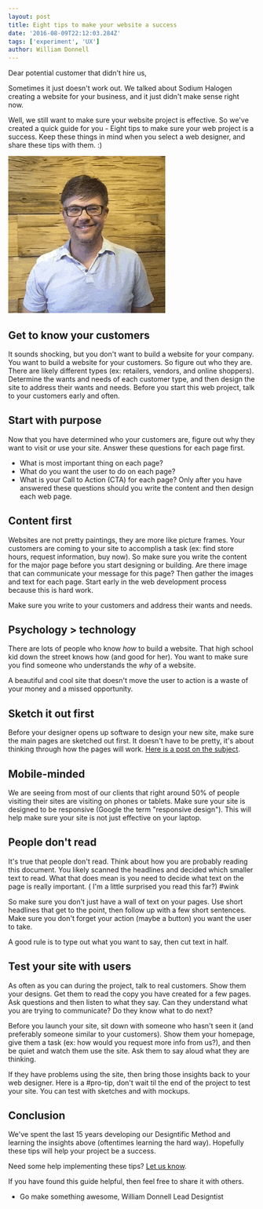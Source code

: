 ```yaml
---
layout: post
title: Eight tips to make your website a success
date: '2016-08-09T22:12:03.284Z'
tags: ['experiment', 'UX']
author: William Donnell
---
```


Dear potential customer that didn't hire us,

Sometimes it just doesn't work out. We talked about Sodium Halogen creating a website for your business, and it just didn't make sense right now.

Well, we still want to make sure your website project is effective. So we've created a quick guide for you - Eight tips to make sure your web project is a success. Keep these things in mind when you select a web designer, and share these tips with them. :)

<!--more-->

![8-tips](8-tips.gif)

## Get to know your customers

It sounds shocking, but you don't want to build a website for your company. You want to build a website for your customers. So figure out who they are. There are likely different types (ex: retailers, vendors, and online shoppers). Determine the wants and needs of each customer type, and then design the site to address their wants and needs. Before you start this web project, talk to your customers early and often.

## Start with purpose

Now that you have determined who your customers are, figure out why they want to visit or use your site. Answer these questions for each page first.

- What is most important thing on each page?
- What do you want the user to do on each page?
- What is your Call to Action (CTA) for each page?
  Only after you have answered these questions should you write the content and then design each web page.

## Content first

Websites are not pretty paintings, they are more like picture frames. Your customers are coming to your site to accomplish a task (ex: find store hours, request information, buy now). So make sure you write the content for the major page before you start designing or building. Are there image that can communicate your message for this page? Then gather the images and text for each page. Start early in the web development process because this is hard work.

Make sure you write to your customers and address their wants and needs.

## Psychology > technology

There are lots of people who know _how_ to build a website. That high school kid down the street knows how (and good for her). You want to make sure you find someone who understands the _why_ of a website.

A beautiful and cool site that doesn't move the user to action is a waste of your money and a missed opportunity.

## Sketch it out first

Before your designer opens up software to design your new site, make sure the main pages are sketched out first. It doesn't have to be pretty, it's about thinking through how the pages will work. [Here is a post on the subject](http://www.sodiumhalogen.com/are-you-sketching-to-communicate-with-your-team/http://www.sodiumhalogen.com/are-you-sketching-to-communicate-with-your-team/).

## Mobile-minded

We are seeing from most of our clients that right around 50% of people visiting their sites are visiting on phones or tablets. Make sure your site is designed to be responsive (Google the term "responsive design"). This will help make sure your site is not just effective on your laptop.

## People don't read

It's true that people don't read. Think about how you are probably reading this document. You likely scanned the headlines and decided which smaller text to read. What that does mean is you need to decide what text on the page is really important. ( I'm a little surprised you read this far?) #wink

So make sure you don't just have a wall of text on your pages. Use short headlines that get to the point, then follow up with a few short sentences. Make sure you don't forget your action (maybe a button) you want the user to take.

A good rule is to type out what you want to say, then cut text in half.

## Test your site with users

As often as you can during the project, talk to real customers. Show them your designs. Get them to read the copy you have created for a few pages. Ask questions and then listen to what they say. Can they understand what you are trying to communicate? Do they know what to do next?

Before you launch your site, sit down with someone who hasn't seen it (and preferably someone similar to your customers). Show them your homepage, give them a task (ex: how would you request more info from us?), and then be quiet and watch them use the site. Ask them to say aloud what they are thinking.

If they have problems using the site, then bring those insights back to your web designer. Here is a #pro-tip, don't wait til the end of the project to test your site. You can test with sketches and with mockups.

## Conclusion

We've spent the last 15 years developing our Designtific Method and learning the insights above (oftentimes learning the hard way). Hopefully these tips will help your project be a success.

Need some help implementing these tips? [Let us know](https://william10.typeform.com/to/iKe3eC).

If you have found this guide helpful, then feel free to share it with others.

- Go make something awesome,
  William Donnell
  Lead Designtist
